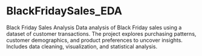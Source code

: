 # BlackFridaySales_EDA
Black Friday Sales Analysis Data analysis of Black Friday sales using a dataset of customer transactions. The project explores purchasing patterns, customer demographics, and product preferences to uncover insights. Includes data cleaning, visualization, and statistical analysis.
